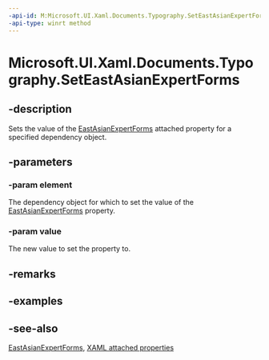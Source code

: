 ```yaml
---
-api-id: M:Microsoft.UI.Xaml.Documents.Typography.SetEastAsianExpertForms(Microsoft.UI.Xaml.DependencyObject,System.Boolean)
-api-type: winrt method
---
```


<!-- Method syntax
public void SetEastAsianExpertForms(Windows.UI.Xaml.DependencyObject element, System.Boolean value)
-->

# Microsoft.UI.Xaml.Documents.Typography.SetEastAsianExpertForms

## -description
Sets the value of the [EastAsianExpertForms](typography_eastasianexpertforms.md) attached property for a specified dependency object.

## -parameters
### -param element
The dependency object for which to set the value of the [EastAsianExpertForms](typography_eastasianexpertforms.md) property.

### -param value
The new value to set the property to.

## -remarks

## -examples

## -see-also

[EastAsianExpertForms](typography_eastasianexpertforms.md), [XAML attached properties](/windows/uwp/xaml-platform/attached-properties-overview)
